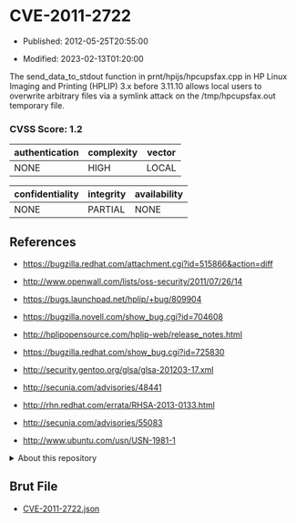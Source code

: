 # CVE-2011-2722

- Published: 2012-05-25T20:55:00

- Modified: 2023-02-13T01:20:00

The send_data_to_stdout function in prnt/hpijs/hpcupsfax.cpp in HP Linux Imaging and Printing (HPLIP) 3.x before 3.11.10 allows local users to overwrite arbitrary files via a symlink attack on the /tmp/hpcupsfax.out temporary file.

### CVSS Score: **1.2**

| authentication | complexity | vector |
| --- | --- | --- |
| NONE | HIGH | LOCAL |

| confidentiality | integrity | availability |
| --- | --- | --- |
| NONE | PARTIAL | NONE |

## References

* https://bugzilla.redhat.com/attachment.cgi?id=515866&action=diff

* http://www.openwall.com/lists/oss-security/2011/07/26/14

* https://bugs.launchpad.net/hplip/+bug/809904

* https://bugzilla.novell.com/show_bug.cgi?id=704608

* http://hplipopensource.com/hplip-web/release_notes.html

* https://bugzilla.redhat.com/show_bug.cgi?id=725830

* http://security.gentoo.org/glsa/glsa-201203-17.xml

* http://secunia.com/advisories/48441

* http://rhn.redhat.com/errata/RHSA-2013-0133.html

* http://secunia.com/advisories/55083

* http://www.ubuntu.com/usn/USN-1981-1

<details>
<summary>About this repository</summary> 

  This repository is part of the project [Live Hack CVE](https://github.com/Live-Hack-CVE). Main website can be found [www.live-hack.org](https://www.live-hack.org) 
  
  Made by [Sn0wAlice](https://github.com/Sn0wAlice) for the people that care about security and need to have a feed of the latest CVEs. Hope you enjoy it, don't forget to star the repo and follow me on [Twitter](https://twitter.com/Sn0wAlice) and [Github](https://github.com/Sn0wAlice). And that is my [personnal website](https://www.alice-snow.me/)

  - [Home Page](https://github.com/Live-Hack-CVE)
  - [Framework](https://github.com/Live-Hack-CVE/cve-framework)
  - [CVE database](https://github.com/Live-Hack-CVE/full_database)
  - [Changelog](https://github.com/Live-Hack-CVE/Changelog)
</details>

## Brut File

* [CVE-2011-2722.json](https://raw.githubusercontent.com/Live-Hack-CVE/full_database/main/cves/2011/CVE-2011-2722.json)

